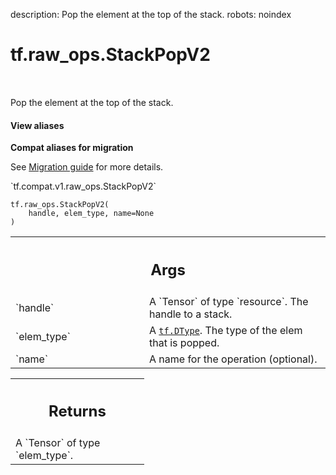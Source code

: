 description: Pop the element at the top of the stack.
robots: noindex

# tf.raw_ops.StackPopV2

<!-- Insert buttons and diff -->

<table class="tfo-notebook-buttons tfo-api nocontent" align="left">

</table>



Pop the element at the top of the stack.


<section class="expandable">
  <h4 class="showalways">View aliases</h4>
  <p>
<b>Compat aliases for migration</b>
<p>See
<a href="https://www.tensorflow.org/guide/migrate">Migration guide</a> for
more details.</p>
<p>`tf.compat.v1.raw_ops.StackPopV2`</p>
</p>
</section>

<pre class="devsite-click-to-copy prettyprint lang-py tfo-signature-link">
<code>tf.raw_ops.StackPopV2(
    handle, elem_type, name=None
)
</code></pre>



<!-- Placeholder for "Used in" -->


<!-- Tabular view -->
 <table class="responsive fixed orange">
<colgroup><col width="214px"><col></colgroup>
<tr><th colspan="2"><h2 class="add-link">Args</h2></th></tr>

<tr>
<td>
`handle`<a id="handle"></a>
</td>
<td>
A `Tensor` of type `resource`. The handle to a stack.
</td>
</tr><tr>
<td>
`elem_type`<a id="elem_type"></a>
</td>
<td>
A <a href="../../tf/dtypes/DType.md"><code>tf.DType</code></a>. The type of the elem that is popped.
</td>
</tr><tr>
<td>
`name`<a id="name"></a>
</td>
<td>
A name for the operation (optional).
</td>
</tr>
</table>



<!-- Tabular view -->
 <table class="responsive fixed orange">
<colgroup><col width="214px"><col></colgroup>
<tr><th colspan="2"><h2 class="add-link">Returns</h2></th></tr>
<tr class="alt">
<td colspan="2">
A `Tensor` of type `elem_type`.
</td>
</tr>

</table>

